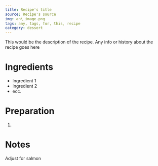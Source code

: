 ```yaml
---
title: Recipe's title
source: Recipe's source
img: an\_image.png
tags: any, tags, for, this, recipe
category: dessert
---
```


This would be the description of the recipe. Any info or history about the recipe goes here

Ingredients
===========

* Ingredient 1
* Ingredient 2
* ecc.

Preparation
===========
1.

Notes
=====

Adjust for salmon
